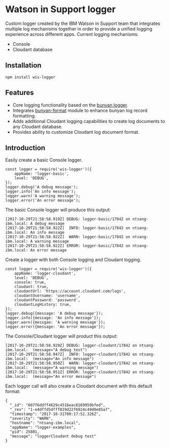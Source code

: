 # Watson in Support logger
Custom logger created by the IBM Watson in Support team that integrates 
multiple log mechanisms together in order to provide a unified logging
experience across different apps. Current logging mechanisms:
- Console
- Cloudant database

## Installation
```
npm install wis-logger
```

## Features
- Core logging functionality based on the 
  [bunyan logger](https://www.npmjs.com/package/bunyan).
- Integrates [bunyan-format](https://www.npmjs.com/package/bunyan-format)
  module to enhance bunyan log record formatting.
- Adds additional Cloudant logging capabilities to create log documents
  to any Cloudant database.
- Provides ability to customize Cloudant log document format.
  
## Introduction
Easily create a basic Console logger.
```
const logger = require('wis-logger')({
    appName: 'logger-basic',
    level: 'DEBUG', 
});
logger.debug('A debug message');
logger.info('An info message');
logger.warn('A warning message');
logger.error('An error message');
```
The basic Console logger will produce this output:
```
[2017-10-29T21:58:58.919Z] DEBUG: logger-basic/17842 on ntsang-ibm.local: A debug message
[2017-10-29T21:58:58.922Z]  INFO: logger-basic/17842 on ntsang-ibm.local: An info message
[2017-10-29T21:58:58.922Z]  WARN: logger-basic/17842 on ntsang-ibm.local: A warning message
[2017-10-29T21:58:58.922Z] ERROR: logger-basic/17842 on ntsang-ibm.local: An error message
```
Create a logger with both Console logging and Cloudant logging.
```
const logger = require('wis-logger')({
    appName: 'logger-cloudant',
    level: 'DEBUG',
    console: true,
    cloudant: true,
    cloudantUrl: 'https://account.cloudant.com/logs',
    cloudantUsername: 'username',
    cloudantPassword: 'password',
    cloudantLogHistory: true,
});
logger.debug({message: 'A debug message'});
logger.info({message: 'An info message'});
logger.warn({messgae: 'A warning message'});
logger.error({message: 'An error message'});
```
The Console/Cloudant logger will product this output:
```
[2017-10-29T21:58:58.929Z] DEBUG: logger-cloudant/17842 on ntsang-ibm.local:  (message="A debug test")
[2017-10-29T21:58:58.947Z]  INFO: logger-cloudant/17842 on ntsang-ibm.local:  (message="An info message")
[2017-10-29T21:58:58.950Z]  WARN: logger-cloudant/17842 on ntsang-ibm.local:  (message="A warning message")
[2017-10-29T21:58:58.951Z] ERROR: logger-cloudant/17842 on ntsang-ibm.local:  (message="An error message")
```
Each logger call will also create a Cloudant document with this
default format:
```
{
  "_id": "607f6ddff4629c4516eac6169959bfed",
  "_rev": "1-e4dffd5dfff029d22f6924c49d0e85a7",
  "timestamp": "2017-10-31T00:17:52.326Z",
  "severity": "WARN",
  "hostname": "ntsang-ibm.local",
  "appName": "logger-examples",
  "pid": 25801,
  "message": "loggerCloudant debug test"
}
```